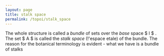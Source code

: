 ```yaml
---
layout: page
title: stalk space
permalink: /topoi/stalk_space
---
```

The whole structure is called a _bundle_ of sets over the _base_ space $ I $ . The set $ A $ is called the _stalk space_ (!'espace etale) of the bundle. The reason for the botanical terminology is evident - what we have is a bundle of stalks
